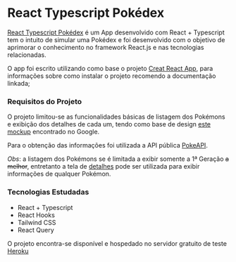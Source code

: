 # React Typescript Pokédex

[React Typescript Pokédex](https://react-typescript-pokedex.herokuapp.com/) é um App desenvolvido com React + Typescript tem o intuito de simular uma Pokédex e foi desenvolvido com o objetivo de aprimorar o conhecimento no framework React.js e nas tecnologias relacionadas.

O app foi escrito utilizando como base o projeto [Creat React App](https://github.com/facebook/create-react-app), para informações sobre como instalar o projeto recomendo a documentação linkada;

### Requisitos do Projeto
O projeto limitou-se as funcionalidades básicas de listagem dos Pokémons e exibição dos detalhes de cada um, tendo como base de design [este mockup](https://github.com/asasouza/react-typescript-pokedex/blob/master/mockup.png) encontrado no Google.

Para o obtenção das informações foi utilizada a API pública [PokeAPI](https://pokeapi.co/).

_Obs_: a listagem dos Pokémons se é limitada a exibir somente a 1ª Geração ~~a melhor~~, entretanto a tela de [detalhes](https://react-typescript-pokedex.herokuapp.com/totodile) pode ser utilizada para exibir informações de qualquer Pokémon.

### Tecnologias Estudadas
 - React + Typescript
 - React Hooks
 - Tailwind CSS
 - React Query

O projeto encontra-se disponível e hospedado no servidor gratuito de teste [Heroku](https://heroku.com)
